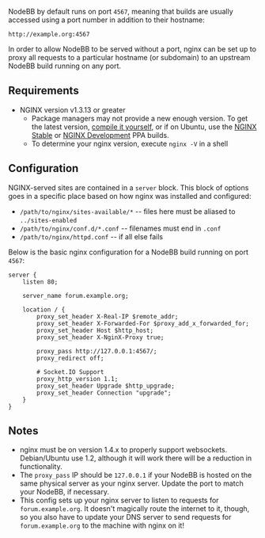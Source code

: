 NodeBB by default runs on port `4567`, meaning that builds are usually accessed using a port number in addition to their hostname:

    http://example.org:4567

In order to allow NodeBB to be served without a port, nginx can be set up to proxy all requests to a particular hostname (or subdomain) to an upstream NodeBB build running on any port.

## Requirements

* NGINX version v1.3.13 or greater
    * Package managers may not provide a new enough version. To get the latest version, [compile it yourself](http://nginx.org/en/download.html), or if on Ubuntu, use the [NGINX Stable](https://launchpad.net/~nginx/+archive/stable) or [NGINX Development](https://launchpad.net/~nginx/+archive/development) PPA builds.
    * To determine your nginx version, execute `nginx -V` in a shell

## Configuration

NGINX-served sites are contained in a `server` block. This block of options goes in a specific place based on how nginx was installed and configured:

* `/path/to/nginx/sites-available/*` -- files here must be aliased to `../sites-enabled`
* `/path/to/nginx/conf.d/*.conf` -- filenames must end in `.conf`
* `/path/to/nginx/httpd.conf` -- if all else fails

Below is the basic nginx configuration for a NodeBB build running on port `4567`:

``` nginx
server {
    listen 80;

    server_name forum.example.org;

    location / {
        proxy_set_header X-Real-IP $remote_addr;
        proxy_set_header X-Forwarded-For $proxy_add_x_forwarded_for;
        proxy_set_header Host $http_host;
        proxy_set_header X-NginX-Proxy true;

        proxy_pass http://127.0.0.1:4567/;
        proxy_redirect off;

        # Socket.IO Support
        proxy_http_version 1.1;
        proxy_set_header Upgrade $http_upgrade;
        proxy_set_header Connection "upgrade";
    }
}
```

## Notes

* nginx must be on version 1.4.x to properly support websockets. Debian/Ubuntu use 1.2, although it will work there will be a reduction in functionality.
* The `proxy_pass` IP should be `127.0.0.1` if your NodeBB is hosted on the same physical server as your nginx server. Update the port to match your NodeBB, if necessary.
* This config sets up your nginx server to listen to requests for `forum.example.org`. It doesn't magically route the internet to it, though, so you also have to update your DNS server to send requests for `forum.example.org` to the machine with nginx on it!